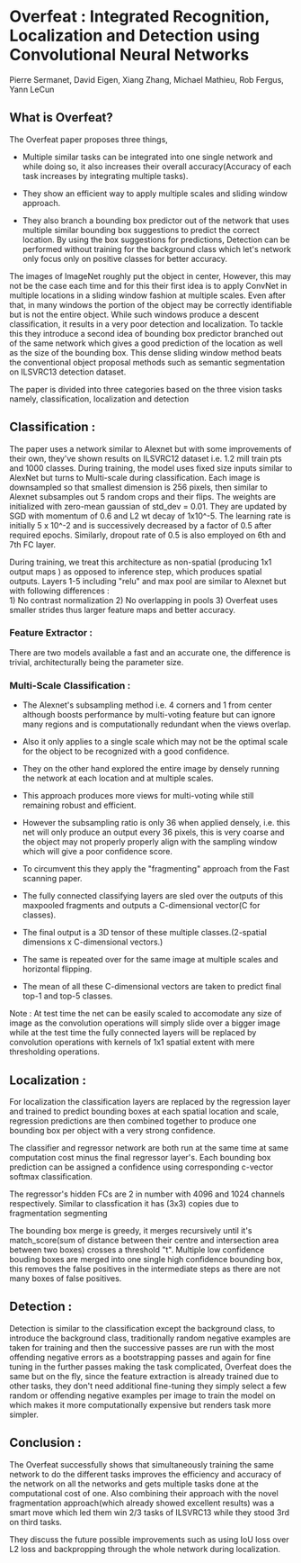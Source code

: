 # Overfeat : Integrated Recognition, Localization and Detection using Convolutional Neural Networks

Pierre Sermanet, David Eigen, Xiang Zhang, Michael Mathieu, Rob Fergus, Yann LeCun

## What is Overfeat?

The Overfeat paper proposes three things, 
- Multiple similar tasks can be integrated into one single network and while doing so, it also increases their overall accuracy(Accuracy of each task increases by integrating multiple tasks).

- They show an efficient way to apply multiple scales and sliding window approach.

- They also branch a bounding box predictor out of the network that uses multiple similar bounding box suggestions to predict the correct location. By using the box suggestions for predictions, Detection can be performed without training for the background class which let's network only focus only on positive classes for better accuracy.

The images of ImageNet roughly put the object in center, However, this may not be the case each time and for this their first idea is to apply ConvNet in multiple locations in a sliding window fashion at multiple scales.
Even after that, in many windows the portion of the object may be correctly identifiable but is not the entire object. While such windows produce a descent classification, it results in a very poor detection and localization. To tackle this they introduce a second idea of bounding box predictor branched out of the same network which gives a good prediction of the location as well as the size of the bounding box.
This dense sliding window method beats the conventional object proposal methods such as semantic segmentation on ILSVRC13 detection dataset.

The paper is divided into three categories based on the three vision tasks namely, classification, localization and detection

## Classification :

The paper uses a network similar to Alexnet but with some improvements of their own, they've shown results on ILSVRC12 dataset i.e. 1.2 mill train pts and 1000 classes.
During training, the model uses fixed size inputs similar to AlexNet but turns to Multi-scale during classification. Each image is downsampled so that smallest dimension is 256 pixels, then similar to Alexnet subsamples out 5 random crops and their flips. The weights are initialized with zero-mean gaussian of     std_dev = 0.01. They are updated by SGD with momentum of 0.6 and L2 wt decay of 1x10^-5. The learning rate is initially 5 x 10^-2  and is successively decreased by a factor of 0.5 after required epochs. Similarly, dropout rate of 0.5 is also employed on 6th and 7th FC layer.

During training, we treat this architecture as non-spatial (producing 1x1 output maps ) as opposed to inference step, which produces spatial outputs. Layers 1-5 including "relu" and max pool are similar to Alexnet  but with following differences :              
           1) No contrast normalization 
           2) No overlapping in pools
           3) Overfeat uses smaller strides thus larger feature maps and better accuracy.

### Feature Extractor : 

There are two models available a fast and an accurate one, the difference is
trivial, architecturally being the parameter size.

### Multi-Scale Classification : 

 - The Alexnet's subsampling method i.e. 4 corners and 1 from center although boosts performance by multi-voting feature but can ignore many regions and is computationally redundant when the views overlap.

- Also it only applies to a single scale which may not be the optimal scale for the object to be recognized with a good confidence.

- They on the other hand explored the entire image by densely running the network at each location and at multiple scales.
- This approach produces more views for multi-voting while still remaining robust and efficient.
- However the subsampling ratio is only 36 when applied densely, i.e. this net will only produce an output every 36 pixels, this is very coarse and the object may not properly  properly align with the sampling window which will give a poor confidence score.
- To circumvent this they apply the "fragmenting" approach from the Fast scanning paper.
- The fully connected classifying layers are sled over the outputs of this maxpooled fragments and outputs a C-dimensional vector(C for classes).
- The final output is a 3D tensor of these multiple classes.(2-spatial dimensions x C-dimensional vectors.)
- The same is repeated over for the same image at multiple scales and horizontal flipping.
- The mean of all these C-dimensional vectors are taken to predict final top-1 and top-5 classes.


Note :  At test time the net can be easily scaled to accomodate any size of image as the convolution operations will simply slide over a bigger image while at the test time the fully connected layers will be replaced by convolution operations with kernels of 1x1 spatial extent with mere thresholding operations.

## Localization : 

For localization the classification layers are replaced by the regression layer and trained to predict bounding boxes at each spatial location and scale, regression predictions are then combined together to produce one bounding box per object with a very strong confidence. 

The classifier and regressor network are both run at the same time at same computation cost minus the final regressor layer's. Each bounding box prediction can be assigned a confidence using corresponding c-vector softmax classification.

The regressor's hidden FCs are 2 in number with 4096 and 1024 channels respectively. Similar to classfication it has (3x3) copies due to fragmentation segmenting

The bounding box merge is greedy, it merges recursively until it's match_score(sum of distance between their centre and intersection area between two boxes) crosses a threshold "t". Multiple low confidence bouding boxes are merged into one single high confidence bounding box, this removes the false positives in the intermediate steps as there are not many boxes of false positives.

## Detection :

Detection is similar to the classification except the background class, to introduce the background class, traditionally random negative examples are taken for training and then the successive passes are run with the most offending negative errors as a bootstrapping passes and again for fine tuning in the further passes making the task complicated, Overfeat does the same but on the fly, since the feature extraction is already trained due to other tasks, they don't need additional fine-tuning they simply select a few random or offending negative examples per image to train the model on which makes it more computationally expensive but renders task more simpler.


## Conclusion :

The Overfeat successfully shows that simultaneously training the same network to do the different tasks improves the efficiency and accuracy of the network on all the networks and gets multiple tasks done at the computational cost of one.
Also combining their approach with the novel fragmentation approach(which already showed excellent results) was a smart move which led them win 2/3 tasks of ILSVRC13 while they stood 3rd on third tasks.

They discuss the future possible improvements such as using IoU loss over L2 loss and backpropping through the whole network during localization.

